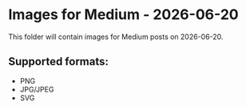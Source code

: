 # Images for Medium - 2026-06-20

This folder will contain images for Medium posts on 2026-06-20.

## Supported formats:
- PNG
- JPG/JPEG
- SVG
